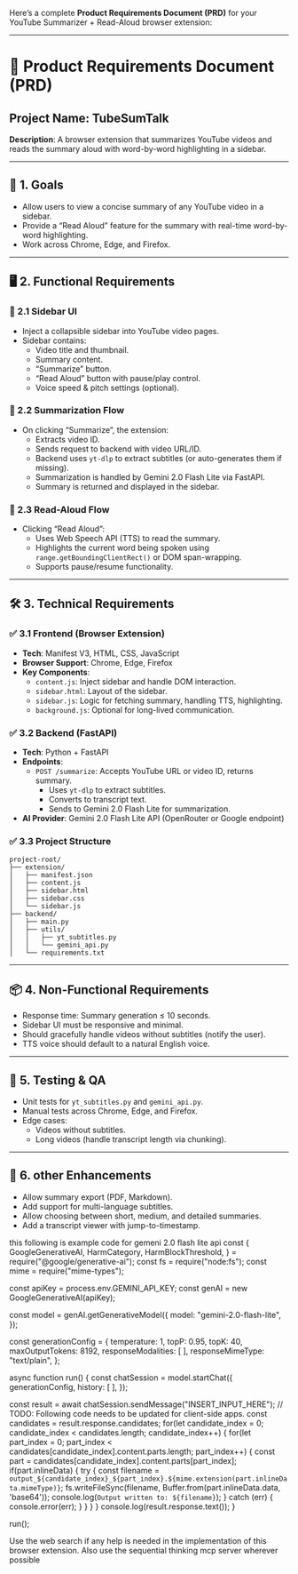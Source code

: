 Here’s a complete **Product Requirements Document (PRD)** for your YouTube Summarizer + Read-Aloud browser extension:

---

# 📄 Product Requirements Document (PRD)
## Project Name: **TubeSumTalk**
**Description**: A browser extension that summarizes YouTube videos and reads the summary aloud with word-by-word highlighting in a sidebar.

---

## 🧩 1. Goals
- Allow users to view a concise summary of any YouTube video in a sidebar.
- Provide a “Read Aloud” feature for the summary with real-time word-by-word highlighting.
- Work across Chrome, Edge, and Firefox.

---

## 🖥️ 2. Functional Requirements

### 🔹 2.1 Sidebar UI
- Inject a collapsible sidebar into YouTube video pages.
- Sidebar contains:
  - Video title and thumbnail.
  - Summary content.
  - “Summarize” button.
  - “Read Aloud” button with pause/play control.
  - Voice speed & pitch settings (optional).

### 🔹 2.2 Summarization Flow
- On clicking “Summarize”, the extension:
  - Extracts video ID.
  - Sends request to backend with video URL/ID.
  - Backend uses `yt-dlp` to extract subtitles (or auto-generates them if missing).
  - Summarization is handled by Gemini 2.0 Flash Lite via FastAPI.
  - Summary is returned and displayed in the sidebar.

### 🔹 2.3 Read-Aloud Flow
- Clicking “Read Aloud”:
  - Uses Web Speech API (TTS) to read the summary.
  - Highlights the current word being spoken using `range.getBoundingClientRect()` or DOM span-wrapping.
  - Supports pause/resume functionality.

---

## 🛠️ 3. Technical Requirements

### ✅ 3.1 Frontend (Browser Extension)
- **Tech**: Manifest V3, HTML, CSS, JavaScript
- **Browser Support**: Chrome, Edge, Firefox
- **Key Components**:
  - `content.js`: Inject sidebar and handle DOM interaction.
  - `sidebar.html`: Layout of the sidebar.
  - `sidebar.js`: Logic for fetching summary, handling TTS, highlighting.
  - `background.js`: Optional for long-lived communication.

### ✅ 3.2 Backend (FastAPI)
- **Tech**: Python + FastAPI
- **Endpoints**:
  - `POST /summarize`: Accepts YouTube URL or video ID, returns summary.
    - Uses `yt-dlp` to extract subtitles.
    - Converts to transcript text.
    - Sends to Gemini 2.0 Flash Lite for summarization.
- **AI Provider**: Gemini 2.0 Flash Lite API (OpenRouter or Google endpoint)

### ✅ 3.3 Project Structure
```
project-root/
├── extension/
│   ├── manifest.json
│   ├── content.js
│   ├── sidebar.html
│   ├── sidebar.css
│   └── sidebar.js
├── backend/
│   ├── main.py
│   ├── utils/
│   │   ├── yt_subtitles.py
│   │   └── gemini_api.py
│   └── requirements.txt
```

---

## 📦 4. Non-Functional Requirements
- Response time: Summary generation ≤ 10 seconds.
- Sidebar UI must be responsive and minimal.
- Should gracefully handle videos without subtitles (notify the user).
- TTS voice should default to a natural English voice.

---

## 🧪 5. Testing & QA
- Unit tests for `yt_subtitles.py` and `gemini_api.py`.
- Manual tests across Chrome, Edge, and Firefox.
- Edge cases:
  - Videos without subtitles.
  - Long videos (handle transcript length via chunking).

---

## 🚀 6. other Enhancements
- Allow summary export (PDF, Markdown).
- Add support for multi-language subtitles.
- Allow choosing between short, medium, and detailed summaries.
- Add a transcript viewer with jump-to-timestamp.


this following is example code for gemeni 2.0 flash lite api
const {
  GoogleGenerativeAI,
  HarmCategory,
  HarmBlockThreshold,
} = require("@google/generative-ai");
const fs = require("node:fs");
const mime = require("mime-types");

const apiKey = process.env.GEMINI_API_KEY;
const genAI = new GoogleGenerativeAI(apiKey);

const model = genAI.getGenerativeModel({
  model: "gemini-2.0-flash-lite",
});

const generationConfig = {
  temperature: 1,
  topP: 0.95,
  topK: 40,
  maxOutputTokens: 8192,
  responseModalities: [
  ],
  responseMimeType: "text/plain",
};

async function run() {
  const chatSession = model.startChat({
    generationConfig,
    history: [
    ],
  });

  const result = await chatSession.sendMessage("INSERT_INPUT_HERE");
  // TODO: Following code needs to be updated for client-side apps.
  const candidates = result.response.candidates;
  for(let candidate_index = 0; candidate_index < candidates.length; candidate_index++) {
    for(let part_index = 0; part_index < candidates[candidate_index].content.parts.length; part_index++) {
      const part = candidates[candidate_index].content.parts[part_index];
      if(part.inlineData) {
        try {
          const filename = `output_${candidate_index}_${part_index}.${mime.extension(part.inlineData.mimeType)}`;
          fs.writeFileSync(filename, Buffer.from(part.inlineData.data, 'base64'));
          console.log(`Output written to: ${filename}`);
        } catch (err) {
          console.error(err);
        }
      }
    }
  }
  console.log(result.response.text());
}

run();

Use the web search if any help is needed in the implementation of this browser extension. Also use the sequential thinking mcp server wherever possible
